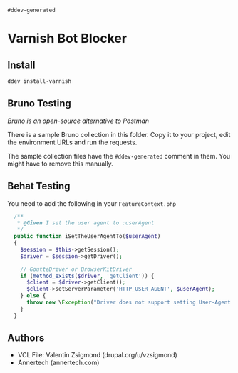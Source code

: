 `#ddev-generated`

# Varnish Bot Blocker

## Install

```bash
ddev install-varnish
```

## Bruno Testing

_Bruno is an open-source alternative to Postman_

There is a sample Bruno collection in this folder. Copy it to your project, 
edit the environment URLs and run the requests.

The sample collection files have the `#ddev-generated` comment in them. You 
might have to remove this manually.

## Behat Testing

You need to add the following in your `FeatureContext.php`

```php
  /**
   * @Given I set the user agent to :userAgent
   */
  public function iSetTheUserAgentTo($userAgent)
  {
    $session = $this->getSession();
    $driver = $session->getDriver();

    // GoutteDriver or BrowserKitDriver
    if (method_exists($driver, 'getClient')) {
      $client = $driver->getClient();
      $client->setServerParameter('HTTP_USER_AGENT', $userAgent);
    } else {
      throw new \Exception("Driver does not support setting User-Agent header.");
    }
  }
```

## Authors

- VCL File: Valentin Zsigmond (drupal.org/u/vzsigmond)
- Annertech (annertech.com)
